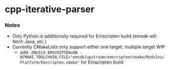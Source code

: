 cpp-iterative-parser
====================
### Notes
- Only Python is additionally required for Emscripten build (emsdk will fetch Java, etc.)
- Currently CMakeLists only support either one target, multiple target WIP
    - add `-DBUILD_EMSCRIPTEN=ON -DCMAKE_TOOLCHAIN_FILE="emsdk/upstream/emscripten/cmake/Modules/Platform/Emscripten.cmake"` for Emscripten build
